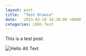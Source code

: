 ```yaml
---
layout: post
title:  "Test Drawio"
date:   2023-03-20 16:30:00 +0000
categories: LDHS Test
---
```


This is a test post:

![Hello Alt Text](_drawings/test.drawio.svg "Hello")